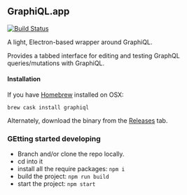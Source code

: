 GraphiQL.app
------------

[![Build Status](https://travis-ci.org/skevy/graphiql-app.svg?branch=master)](https://travis-ci.org/skevy/graphiql-app)

A light, Electron-based wrapper around GraphiQL.

Provides a tabbed interface for editing and testing GraphQL queries/mutations with GraphiQL.

#### Installation

If you have [Homebrew](http://brew.sh/) installed on OSX:

```
brew cask install graphiql
```

Alternately, download the binary from the [Releases](https://github.com/skevy/graphiql-app/releases) tab.

### GEtting started developing

- Branch and/or clone the repo locally.
- cd into it
- install all the require packages: `npm i`
- build the project: `npm run build`
- start the project: `npm start`